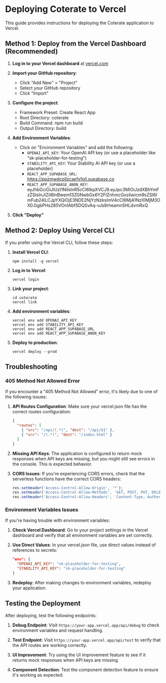 # Deploying Coterate to Vercel

This guide provides instructions for deploying the Coterate application to Vercel.

## Method 1: Deploy from the Vercel Dashboard (Recommended)

1. **Log in to your Vercel dashboard** at [vercel.com](https://vercel.com/dashboard)

2. **Import your GitHub repository**:
   - Click "Add New" > "Project"
   - Select your GitHub repository
   - Click "Import"

3. **Configure the project**:
   - Framework Preset: Create React App
   - Root Directory: coterate
   - Build Command: npm run build
   - Output Directory: build

4. **Add Environment Variables**:
   - Click on "Environment Variables" and add the following:
     - `OPENAI_API_KEY`: Your OpenAI API key (or use a placeholder like "sk-placeholder-for-testing")
     - `STABILITY_API_KEY`: Your Stability AI API key (or use a placeholder)
     - `REACT_APP_SUPABASE_URL`: https://ppzmwdcpllzcaefxfpll.supabase.co
     - `REACT_APP_SUPABASE_ANON_KEY`: eyJhbGciOiJIUzI1NiIsInR5cCI6IkpXVCJ9.eyJpc3MiOiJzdXBhYmFzZSIsInJlZiI6InBwem13ZGNwbGx6Y2FlZnhmcGxsIiwicm9sZSI6ImFub24iLCJpYXQiOjE3NDE2NjYzNzksImV4cCI6MjA1NzI0MjM3OX0.GgbPHs285VOnIAbfSDQSvAq-vJs9rheamn5HLdvmRxQ

5. **Click "Deploy"**

## Method 2: Deploy Using Vercel CLI

If you prefer using the Vercel CLI, follow these steps:

1. **Install Vercel CLI**:
   ```
   npm install -g vercel
   ```

2. **Log in to Vercel**:
   ```
   vercel login
   ```

3. **Link your project**:
   ```
   cd coterate
   vercel link
   ```

4. **Add environment variables**:
   ```
   vercel env add OPENAI_API_KEY
   vercel env add STABILITY_API_KEY
   vercel env add REACT_APP_SUPABASE_URL
   vercel env add REACT_APP_SUPABASE_ANON_KEY
   ```

5. **Deploy to production**:
   ```
   vercel deploy --prod
   ```

## Troubleshooting

### 405 Method Not Allowed Error

If you encounter a "405 Method Not Allowed" error, it's likely due to one of the following issues:

1. **API Routes Configuration**: Make sure your vercel.json file has the correct routes configuration:
   ```json
   {
     "routes": [
       { "src": "/api/(.*)", "dest": "/api/$1" },
       { "src": "/(.*)", "dest": "/index.html" }
     ]
   }
   ```

2. **Missing API Keys**: The application is configured to return mock responses when API keys are missing, but you might still see errors in the console. This is expected behavior.

3. **CORS Issues**: If you're experiencing CORS errors, check that the serverless functions have the correct CORS headers:
   ```javascript
   res.setHeader('Access-Control-Allow-Origin', '*');
   res.setHeader('Access-Control-Allow-Methods', 'GET, POST, PUT, DELETE, OPTIONS');
   res.setHeader('Access-Control-Allow-Headers', 'Content-Type, Authorization');
   ```

### Environment Variables Issues

If you're having trouble with environment variables:

1. **Check Vercel Dashboard**: Go to your project settings in the Vercel dashboard and verify that all environment variables are set correctly.

2. **Use Direct Values**: In your vercel.json file, use direct values instead of references to secrets:
   ```json
   "env": {
     "OPENAI_API_KEY": "sk-placeholder-for-testing",
     "STABILITY_API_KEY": "sk-placeholder-for-testing"
   }
   ```

3. **Redeploy**: After making changes to environment variables, redeploy your application.

## Testing the Deployment

After deploying, test the following endpoints:

1. **Debug Endpoint**: Visit `https://your-app.vercel.app/api/debug` to check environment variables and request handling.

2. **Test Endpoint**: Visit `https://your-app.vercel.app/api/test` to verify that the API routes are working correctly.

3. **UI Improvement**: Try using the UI improvement feature to see if it returns mock responses when API keys are missing.

4. **Component Detection**: Test the component detection feature to ensure it's working as expected. 